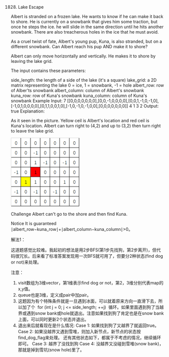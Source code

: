1828. Lake Escape

Albert is stranded on a frozen lake. He wants to know if he can make it back to shore. He is currently on a snowbank that gives him some traction, but once he steps the ice. he will slide in the same direction until he hits another snowbank. There are also treacherous holes in the ice that he must avoid.

As a cruel twist of fate, Albert's young pup, Kuna, is also stranded, but on a different snowbank. Can Albert reach his pup AND make it to shore?

Albert can only move horizontally and vertically. He makes it to shore by leaving the lake grid.

The input contains these parameters:

side_length: the length of a side of the lake (it's a square)
lake_grid: a 2D matrix representing the lake 0 = ice, 1 = snowbank, -1 = hole
albert_row: row of Alber'ts snowbank
albert_column: column of Albert's snowbank
kuna_row: row of Kuna's snowbank
kuna_column: column of Kuna's snowbank
Example
Input:
7
[[0,0,0,0,0,0,0],[0,0,-1,0,0,0,0],[0,0,1,-1,0,-1,0],[-1,0,1,0,0,0,0],[0,1,1,0,0,1,0],[-1,0,-1,0,-1,0,0],[0,0,0,0,0,0,0]]
4
1
3
2
Output: true
Explanation:

As it seen in the picture. Yellow ceil is Albert's location and red ceil is Kuna's location. Albert can turn right to (4,2) and up to (3,2) then turn right to leave the lake grid.

![Avatar](map.jpg)

Challenge
Albert can't go to the shore and then find Kuna.

Notice
It is guaranteed
∣albert_row−kuna_row∣+∣albert_column−kuna_column∣>0。


解法1：

这道题感觉比较难。我起初的想法是用2步BFS(第1步先找狗，第2步离开)，但代码很冗长。后来看了标准答案发现用一次BFS就可用了，但要分2种状态(find dog or not)来处理。

注意：
1) visit数组为3维vector，第1维表示find dog or not，第2，3维分别代表map的x,y值。
2) queue也是3维，定义成pair中加pair。
3) 这题因为有个特殊条件就是一旦遇到冰面，可以就着原来方向一直滑下去，所以加了个
 for (int j = 0; j <= side_length; ++j) 
循环。如果里面遇到狗了当越界或遇到snow bank或hole就退出。注意如果找到狗了肯定也是在snow bank上面，可以同时更新2个状态并退出。
4) 退出来后就看现在是什么情况:
Case 1: 如果找到狗了又越界了就返回true。
Case 2: 如果没越界又遇到雪堆，则加入新节点，新节点的状态按find_dog_flag来处理。
还有其他状态如下，都属于不考虑的情况，继续循环即可。
Case 3: 越界了没找到狗
Case 4: 没越界又没碰到雪堆(snow bank)，那就是掉到雪坑(snow hole)里了。
